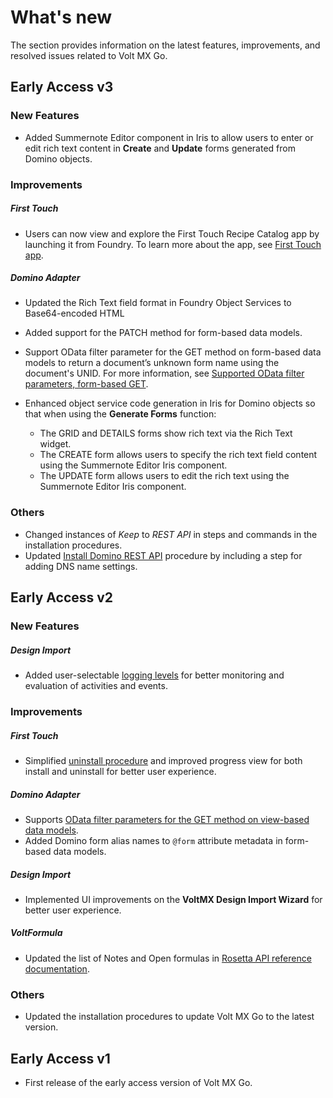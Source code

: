 # What's new

The section provides information on the latest features, improvements, and resolved issues related to Volt MX Go. 

## Early Access v3

### New Features
- Added Summernote Editor component in Iris to allow users to enter or edit rich text content in  **Create** and **Update** forms generated from Domino objects.  

### Improvements

##### First Touch
- Users can now view and explore the First Touch Recipe Catalog app by launching it from Foundry. To learn more about the app, see [First Touch app](../topicguides/firsttouchapp.md).

##### Domino Adapter
- Updated the Rich Text field format in Foundry Object Services to Base64-encoded HTML
- Added support for the PATCH method for form-based data models.
- Support OData filter parameter for the GET method on form-based data models to return a document’s unknown form name using the document's UNID. For more information, see [Supported OData filter parameters, form-based GET](../topicguides/dominoadapter.md#supported-odata-filter-parameters-form-based-get).
- Enhanced object service code generation in Iris for Domino objects so that when using the **Generate Forms** function: 

    - The GRID and DETAILS forms show rich text via the Rich Text widget.
    - The CREATE form allows users to specify the rich text field content using the Summernote Editor Iris component.
    - The UPDATE form allows users to edit the rich text using the Summernote Editor Iris component.  

<!-- Added support for *GET document with an unknown form* OData filter parameter for the GET method on form-based data models.-->

### Others
- Changed instances of *Keep* to *REST API* in steps and commands in the installation procedures.
- Updated [Install Domino REST API](../tutorials/downloadhelmchart.md#install-domino-rest-api) procedure by including a step for adding DNS name settings.

## Early Access v2

### New Features

##### Design Import 
- Added user-selectable [logging levels](reflogginglevels.md) for better monitoring and evaluation of activities and events.  

### Improvements

##### First Touch
- Simplified [uninstall procedure](../howto/uninstallfirsttouch.md) and improved progress view for both install and uninstall for better user experience.

##### Domino Adapter
- Supports [OData filter parameters for the GET method on view-based data models](../topicguides/dominoadapter.md#supported-odata-filter-parameters-view-based-get).
- Added Domino form alias names to `@form` attribute metadata in form-based data models. 

##### Design Import
- Implemented UI improvements on the **VoltMX Design Import Wizard** for better user experience.

##### VoltFormula
- Updated the list of Notes and Open formulas in [Rosetta API reference documentation](https://help.hcltechsw.com/docs/voltmxgo/javadoc/index.html).


### Others
- Updated the installation procedures to update Volt MX Go to the latest version. 

## Early Access v1

- First release of the early access version of Volt MX Go.